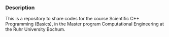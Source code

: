 ### Description
This is a repository to share codes for the course Scientific C++ Programming (Basics), in the Master program Computational Engineering at the Ruhr University Bochum. 
